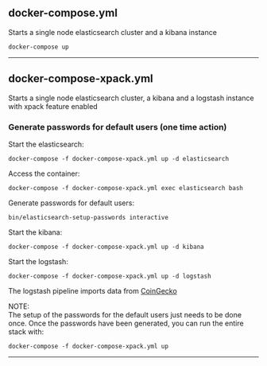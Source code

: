 ## docker-compose.yml
Starts a single node elasticsearch cluster and a kibana instance
```
docker-compose up
```
______________________________________________

## docker-compose-xpack.yml
Starts a single node elasticsearch cluster, a kibana and a logstash instance with xpack feature enabled

### Generate passwords for default users (one time action)
Start the elasticsearch:
```
docker-compose -f docker-compose-xpack.yml up -d elasticsearch
```
Access the container:
```
docker-compose -f docker-compose-xpack.yml exec elasticsearch bash
```
Generate passwords for default users:
```
bin/elasticsearch-setup-passwords interactive
```

Start the kibana:
```
docker-compose -f docker-compose-xpack.yml up -d kibana
```

Start the logstash:
```
docker-compose -f docker-compose-xpack.yml up -d logstash
```
The logstash pipeline imports data from [CoinGecko](https://www.coingecko.com/en/api)

NOTE:  
The setup of the passwords for the default users just needs to be done once.
Once the passwords have been generated, you can run the entire stack with:
```
docker-compose -f docker-compose-xpack.yml up
```
______________________________________________
